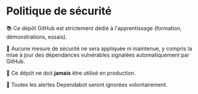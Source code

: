 # Politique de sécurité

📚 Ce dépôt GitHub est strictement dédié à l'apprentissage (formation, démonstrations, essais).

🔐 Aucune mesure de sécurité ne sera appliquée ni maintenue, y compris la mise à jour des dépendances vulnérables signalées automatiquement par GitHub.

🚫 Ce dépôt ne doit **jamais** être utilisé en production.

🛑 Toutes les alertes Dependabot seront ignorées volontairement.